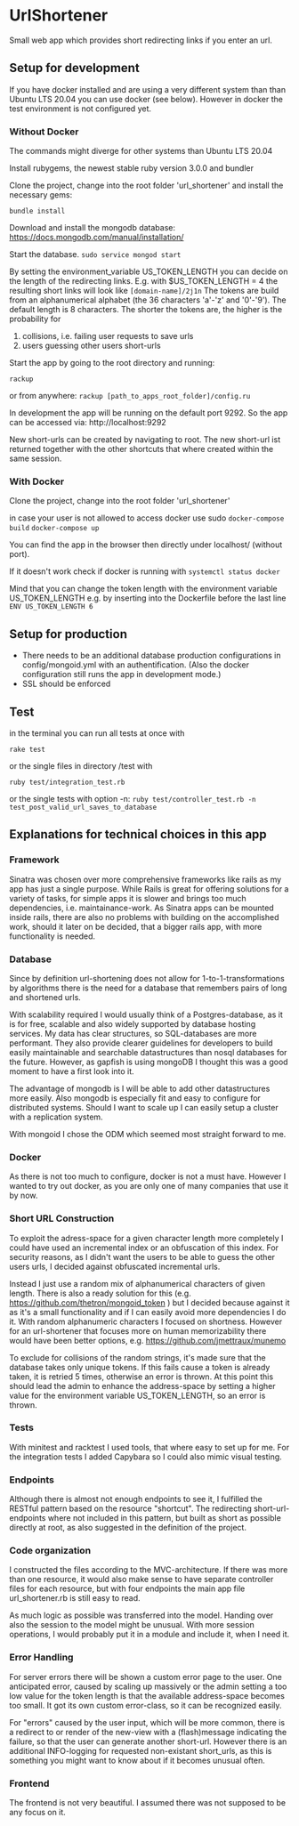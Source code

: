 # UrlShortener

Small web app which provides short redirecting links if you enter an url. 

## Setup for development

If you have docker installed and are using a very different system than than Ubuntu LTS 20.04 you can use docker (see below). However in docker the test environment is not configured yet.

### Without Docker

The commands might diverge for other systems than Ubuntu LTS 20.04

Install rubygems, the newest stable ruby version 3.0.0 and bundler  

Clone the project, change into the root folder 'url_shortener' and install the necessary gems:

```bundle install```

Download and install the mongodb database:
https://docs.mongodb.com/manual/installation/

Start the database.
```sudo service mongod start```

By setting the environment_variable US_TOKEN_LENGTH you can decide on the length of the redirecting links.
E.g. with $US_TOKEN_LENGTH = 4 the resulting short links will look like
```[domain-name]/2j1n```
The tokens are build from an alphanumerical alphabet (the 36 characters 'a'-'z' and '0'-'9'). The default length is 8 characters. The shorter the tokens are, the higher is the probability for 
1. collisions, i.e. failing user requests to save urls
2. users guessing other users short-urls

Start the app by going to the root directory and running:

```rackup```

or from anywhere:
```rackup [path_to_apps_root_folder]/config.ru```

In development the app will be running on the default port 9292. So the app can be accessed via: http://localhost:9292

New short-urls can be created by navigating to root. The new short-url ist returned together with the other shortcuts that where created within the same session.

### With Docker

Clone the project, change into the root folder 'url_shortener'

in case your user is not allowed to access docker use sudo
```docker-compose build```
```docker-compose up```

You can find the app in the browser then directly under localhost/ (without port).

If it doesn't work check if docker is running with
```systemctl status docker```

Mind that you can change the token length with the environment variable US_TOKEN_LENGTH
e.g. by inserting into the Dockerfile before the last line
```ENV US_TOKEN_LENGTH 6```

## Setup for production

* There needs to be an additional database production configurations in config/mongoid.yml with an authentification. (Also the docker configuration still runs the app in development mode.)
* SSL should be enforced

## Test

in the terminal you can run all tests at once with

```rake test```

or the single files in directory /test with

```ruby test/integration_test.rb```

or the single tests with option -n:
```ruby test/controller_test.rb -n test_post_valid_url_saves_to_database```


## Explanations for technical choices in this app

### Framework

Sinatra was chosen over more comprehensive frameworks like rails as my app has just a single purpose. While Rails is great for offering solutions for a variety of tasks, for simple apps it is slower and brings too much dependencies, i.e. maintainance-work. As Sinatra apps can be mounted inside rails, there are also no problems with building on the accomplished work, should it later on be decided, that a bigger rails app, with more functionality is needed.

### Database

Since by definition url-shortening does not allow for 1-to-1-transformations by algorithms there is the need for a database that remembers pairs of long and shortened urls.

With scalability required I would usually think of a Postgres-database, as it is for free, scalable and also widely supported by database hosting services. My data has clear structures, so SQL-databases are more performant. They also provide clearer guidelines for developers to build easily maintainable and searchable datastructures than nosql databases for the future. However, as gapfish is using mongoDB I thought this was a good moment to have a first look into it. 

The advantage of mongodb is I will be able to add other datastructures more easily. Also mongodb is especially fit and easy to configure for distributed systems. Should I want to scale up I can easily setup a cluster with a replication system.

With mongoid I chose the ODM which seemed most straight forward to me.

### Docker
As there is not too much to configure, docker is not a must have. However I wanted to try out docker, as you are only one of many companies that use it by now.

### Short URL Construction

To exploit the adress-space for a given character length more completely I could have used an incremental index or an obfuscation of this index. For security reasons, as I didn't want the users to be able to guess the other users urls, I decided against obfuscated incremental urls. 

Instead I just use a random mix of alphanumerical characters of given length. There is also a ready solution for this (e.g. https://github.com/thetron/mongoid_token ) but I decided because against it as it's a small functionality and if I can easily avoid more dependencies I do it. With random alphanumeric characters I focused on shortness. However for an url-shortener that focuses more on human memorizability there would have been better options, e.g. https://github.com/jmettraux/munemo

To exclude for collisions of the random strings, it's made sure that the database takes only unique tokens. If this fails cause a token is already taken, it is retried 5 times, otherwise an error is thrown. At this point this should lead the admin to enhance the address-space by setting a higher value for the environment variable US_TOKEN_LENGTH, so an error is thrown.

### Tests

With minitest and racktest I used tools, that where easy to set up for me. For the integration tests I added Capybara so I could also mimic visual testing.

### Endpoints

Although there is almost not enough endpoints to see it, I fulfilled the RESTful pattern based on the resource "shortcut". The redirecting short-url-endpoints where not included in this pattern, but built as short as possible directly at root, as also suggested in the definition of the project.

### Code organization

I constructed the files according to the MVC-architecture. If there was more than one resource, it would also make sense to have separate controller files for each resource, but with four endpoints the main app file url_shortener.rb is still easy to read.

As much logic as possible was transferred into the model. Handing over also the session to the model might be unusual. With more session operations, I would probably put it in a module and include it, when I need it.

### Error Handling

For server errors there will be shown a custom error page to the user. One anticipated error, caused by scaling up massively or the admin setting a too low value for the token length is that the available address-space becomes too small. It got its own custom error-class, so it can be recognized easily.

For "errors" caused by the user input, which will be more common, there is a redirect to or render of the new-view with a (flash)message indicating the failure, so that the user can generate another short-url. However there is an additional INFO-logging for requested non-existant short_urls, as this is something you might want to know about if it becomes unusual often.

### Frontend

The frontend is not very beautiful. I assumed there was not supposed to be any focus on it.